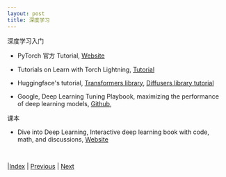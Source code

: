 ```yaml
---
layout: post
title: 深度学习
---
```


深度学习入门

- PyTorch 官方 Tutorial, [Website](https://pytorch.org/tutorials/)

- Tutorials on Learn with Torch Lightning, [Tutorial](https://www.pytorchlightning.ai/tutorials)

- Huggingface's tutorial, [Transformers library](https://huggingface.co/course/chapter1/1), [Diffusers library tutorial](https://huggingface.co/blog/stable_diffusion)

- Google, Deep Learning Tuning Playbook, maximizing the performance of deep learning models, [Github](https://github.com/google-research/tuning_playbook),

课本

- Dive into Deep Learning, Interactive deep learning book with code, math, and discussions, [Website](https://d2l.ai/)

<br/>

|[Index](./) | [Previous](23-python) | [Next](29-web)

